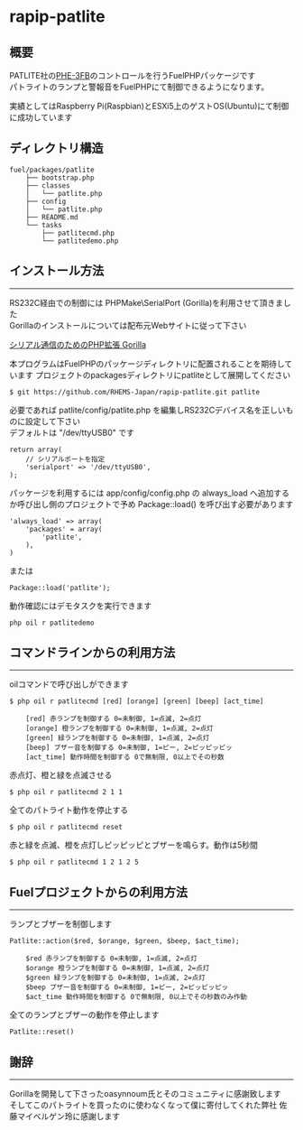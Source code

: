 # rapip-patlite

## 概要

PATLITE社の[PHE-3FB](http://www.patlite.jp/product/phe_3fbe1.html)のコントロールを行うFuelPHPパッケージです  
パトライトのランプと警報音をFuelPHPにて制御できるようになります。

実績としてはRaspberry Pi(Raspbian)とESXi5上のゲストOS(Ubuntu)にて制御に成功しています

## ディレクトリ構造


	fuel/packages/patlite
	    ├── bootstrap.php
	    ├── classes
	    │   └── patlite.php
	    ├── config
	    │   └── patlite.php
	    ├── README.md
	    └── tasks
	        ├── patlitecmd.php
	        └── patlitedemo.php

## インストール方法
----------------

RS232C経由での制御には PHPMake\SerialPort (Gorilla)を利用させて頂きました  
Gorillaのインストールについては配布元Webサイトに従って下さい

[シリアル通信のためのPHP拡張 Gorilla](http://sandbox.n-3.so/Gorilla/)

本プログラムはFuelPHPのパッケージディレクトリに配置されることを期待しています
プロジェクトのpackagesディレクトリにpatliteとして展開してください

    $ git https://github.com/RHEMS-Japan/rapip-patlite.git patlite

必要であれば patlite/config/patlite.php を編集しRS232Cデバイス名を正しいものに設定して下さい  
デフォルトは "/dev/ttyUSB0" です

	return array(
	    // シリアルポートを指定
	    'serialport' => '/dev/ttyUSB0',
	);


パッケージを利用するには app/config/config.php の always_load へ追加するか呼び出し側のプロジェクトで予め Package::load() を呼び出す必要があります

	'always_load' => array(
	    'packages' = array(
	        'patlite',
	    ),
	)

または

    Package::load('patlite');

動作確認にはデモタスクを実行できます

    php oil r patlitedemo

## コマンドラインからの利用方法
--------------------------

oilコマンドで呼び出しができます

    $ php oil r patlitecmd [red] [orange] [green] [beep] [act_time]
    
		[red] 赤ランプを制御する 0=未制御, 1=点滅, 2=点灯
		[orange] 橙ランプを制御する 0=未制御, 1=点滅, 2=点灯
		[green] 緑ランプを制御する 0=未制御, 1=点滅, 2=点灯
		[beep] ブザー音を制御する 0=未制御, 1=ピー, 2=ピッピッピッ
		[act_time] 動作時間を制御する 0で無制限, 0以上でその秒数

赤点灯、橙と緑を点滅させる

    $ php oil r patlitecmd 2 1 1

全てのパトライト動作を停止する

    $ php oil r patlitecmd reset

赤と緑を点滅、橙を点灯しピッピッピとブザーを鳴らす。動作は5秒間

    $ php oil r patlitecmd 1 2 1 2 5

## Fuelプロジェクトからの利用方法
----------------------------


ランプとブザーを制御します

    Patlite::action($red, $orange, $green, $beep, $act_time);
    
        $red 赤ランプを制御する 0=未制御, 1=点滅, 2=点灯
        $orange 橙ランプを制御する 0=未制御, 1=点滅, 2=点灯
        $green 緑ランプを制御する 0=未制御, 1=点滅, 2=点灯
        $beep ブザー音を制御する 0=未制御, 1=ピー, 2=ピッピッピッ
        $act_time 動作時間を制御する 0で無制限, 0以上でその秒数のみ作動


全てのランプとブザーの動作を停止します

    Patlite::reset()

## 謝辞
------

Gorillaを開発して下さったoasynnoum氏とそのコミュニティに感謝致します  
そしてこのパトライトを買ったのに使わなくなって僕に寄付してくれた弊社 佐藤マイベルゲン玲に感謝します  

